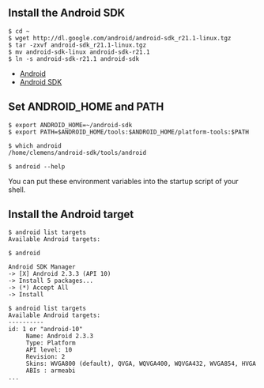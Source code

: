 ## Install the Android SDK

```
$ cd ~
$ wget http://dl.google.com/android/android-sdk_r21.1-linux.tgz
$ tar -zxvf android-sdk_r21.1-linux.tgz
$ mv android-sdk-linux android-sdk-r21.1
$ ln -s android-sdk-r21.1 android-sdk
```

* [Android](http://www.android.com/)
* [Android SDK](https://developer.android.com/sdk/)

## Set ANDROID_HOME and PATH

```
$ export ANDROID_HOME=~/android-sdk
$ export PATH=$ANDROID_HOME/tools:$ANDROID_HOME/platform-tools:$PATH

$ which android
/home/clemens/android-sdk/tools/android

$ android --help
```

You can put these environment variables into the startup script of your shell.

## Install the Android target

```
$ android list targets
Available Android targets:

$ android

Android SDK Manager
-> [X] Android 2.3.3 (API 10)
-> Install 5 packages...
-> (*) Accept All
-> Install

$ android list targets
Available Android targets:
----------
id: 1 or "android-10"
     Name: Android 2.3.3
     Type: Platform
     API level: 10
     Revision: 2
     Skins: WVGA800 (default), QVGA, WQVGA400, WQVGA432, WVGA854, HVGA
     ABIs : armeabi
...
```

